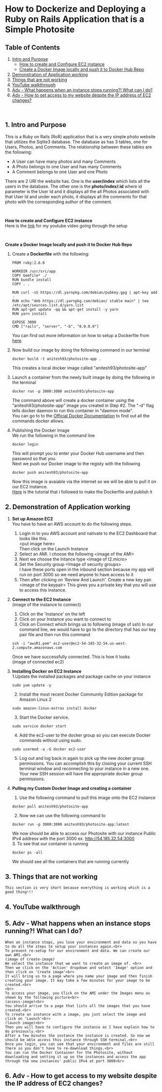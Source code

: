 # How to Dockerize and Deploying a Ruby on Rails Application that is a Simple Photosite

## Table of Contents
1. [Intro and Purpose](#1-intro-and-purpose)
	  - [How to create and Configure EC2 instance](#create-ec2)
	  - [Create a Docker Image locally and push it to Docker Hub Repo](#create-docker-container)
2. [Demonstration of Application working](#2-demonstration-of-application-working)
3. [Things that are not working](#3-things-that-are-not-working)
4. [YouTube walkthrough](#4-youtube-walkthrough)
5. [Adv - What happens when an instance stops running?! What can I do?](#5-Adv---What-happens-when-an-instance-stops-running?!-What-can-I-do?)
6. [Adv - How to get access to my website despite the IP address of EC2 changes?](#6-adv---how-to-get-access-to-my-website-despite-the-ip-address-of-ec2-changes)

<br>

## 1. Intro and Purpose

This is a Ruby on Rails (RoR) application that is a very simple photo website that utilizes the Sqlite3 database. The database as has 3 tables, one for Users, Photos, and Comments. The relationship between these tables are the following:<br>
  * A User can have many photos and many Comments
  * A Photo belongs to one User and has many Comments
  * A Comment belongs to one User and one Photo<br>

There are 2 URI the website has. One is the **user/index** which lists all the users in the database. The other one is the **photo/index/:id** where id parameter is the User Id and it displays all the all Photos associated with that User Id and under each photo, it displays all the comments for that photo with the corresponding author of the comment.<br>

<a name = "create-ec2" /> <br>

**How to create and Configure EC2 instance** <br>
Here is the [link][youtube link to create and configure EC2] for my youtube video going through the setup <br>

<a name = "create-docker-container" /> <br>

**Create a Docker Image locally and push it to Docker Hub Repo** <br>

1. Create a **Dockerfile** with the following: <br>
	```
	FROM ruby:2.6.6

	WORKDIR /usr/src/app
	COPY Gemfile* ./
	RUN bundle install
	COPY . .

	RUN curl -sS https://dl.yarnpkg.com/debian/pubkey.gpg | apt-key add -
	RUN echo "deb https://dl.yarnpkg.com/debian/ stable main" | tee /etc/apt/sources.list.d/yarn.list
	RUN apt-get update -qq && apt-get install -y yarn
	RUN yarn install

	EXPOSE 3000
	CMD ["rails", "server", "-b", "0.0.0.0"]
	```
	You can find out more information on how to setup a Dockerfile from [here](https://docs.docker.com/develop/develop-images/dockerfile_best-practices/).<br>

2. Now build our image by doing the following command in our terminal<br>
	```
	docker build -t anitesh93/photosite-app .
	```
	This creates a local docker image called "anitesh93/photosite-app"<br>

3. Launch a container from the newly built image by doing the following in the terminal<br>
	```
	docker run -p 3000:3000 anitesh93/photosite-app
	```
	The command above will create a docker container using the "anitesh93/photosite-app" image you created in Step #2. The "-d" flag tells docker daemon to run this container in "daemon mode". <br>
	You can go to to the [Official Docker Documentation](https://docs.docker.com/engine/reference/commandline/docker/) to find out all the commands docker allows.<br>
4. Publishing the Docker Image <br>
	We run the following in the command line<br>
	```
	docker login
	```
	This will prompt you to enter your Docker Hub username and then password so that you. <br>
	Next we push our Docker image to the registy with the following<br>
	```
	docker push anitesh93/photosite-app
	```
	Now this image is avaiable via the internet so we will be able to pull it on our EC2 instance.<br>
	[Here](https://reflectoring.io/aws-deploy-docker-image-via-web-console/) is the tutorial that i followed to make the Dockerfile and publish it<br>


## 2. Demonstration of Application working
1. **Set up Amazon EC2** <br>
	You have to have an AWS account to do the following steps.
	1. Login in to you AWS account and nativate to the EC2 Dashboard that looks like this.<br>
		\<put image here\> <br>
		Then click on the Launch Instance
	2. Select an AMI. I choose the following
		\<image of the AMI\> <br>
	3. Next we choose the Intance type
		\<image of t2.micro\> <br>
	4. Set the Security group
		\<Image of security groups\> <br>
		I have these ports open in the inbound section because my app will run on port 3000 so we need anyone to have access to it
	5. Then after clicking on 'Review And Launch'. Create a new key pair.
		\<image of the keypair\>
		This gives you a private key that you will use to access this instance.
2. **Connect to the EC2 Instance** <br>
	(image of the instance to connect)
	1. Click on the 'Instance' on the left
	2. Click on your Instance you want to connect to
	3. Click on Connect which brings us to following
	(image of ssh)
	In our command line, we would have to go to the directory that has our key pair file and then run this command <br>
	```
	ssh -i "awsR1.pem" ec2-user@ec2-54-185-32-54.us-west-2.compute.amazonaws.com
	```
	Once we have successfully connected. This is how it looks <br>
	(image of connected ec2)
	<br>
3. **Installing Docker on EC2 Instance** <br>
	1.Update the installed packages and package cache on your instance
	```
	sudo yum update -y
	```
	2. Install the most recent Docker Community Edition package for Amazon Linux 2
	```
	sudo amazon-linux-extras install docker
	```
	3. Start the Docker service.
	```
	sudo service docker start
	```
	4. Add the ec2-user to the docker group so you can execute Docker commands without using sudo.
	```
	sudo usermod -a -G docker ec2-user
	```
	5. Log out and log back in again to pick up the new docker group permissions. You can accomplish this by closing your current SSH terminal window and reconnecting to your instance in a new one. Your new SSH session will have the appropriate docker group permissions.

4. **Pulling my Custom Docker Image and creating a container**
	1. Use the following command to pull this image onto the EC2 instance
	```
	docker pull anitesh93/photosite-app
	```
	2. Now we can use the following command to 
	```
	docker run -p 3000:3000 anitesh93/photosite-app:latest
	```
	We now should be able to access our Photosite with our instance Public IPv4 address with the port 3000 ex. http://54.185.32.54:3000 <br>
	3. To see that our container is running
	```
	docker ps -all
	```
	We should see all the containers that are running currently
	
## 3. Things that are not working
	This section is very short because everything is working which is a good thing!!!

## 4. YouTube walkthrough

## 5. Adv - What happens when an instance stops running?! What can I do?
	When an instance stops, you lose your environment and data so you have to do all the steps to setup your instances again.<br>
	To prevent re-setup for our environment and data. We can create our own AMI.<br>
	(image of create-image)
	We select the instance that we want to create an image of. <br>
	Then we click on the 'Action' dropdown and select 'Image' option and then click on 'Create image'<br>
	It will bring us to a page where you name your image and then finish creating your image. It may take a few minutes for your image to be created.<br>
	<br>
	To access your image, you Click on the AMI under the Images menu as shown by the following picture<br>
	(access-image)<br>
	You should arrive to a page that lists all the images that you have created.<br>
	To create an instance with a image, you just select the image and click on 'Launch'<br>
	(launch image)<br>
	Then you will have to configure the instance as I have explain how to do previously.<br>
	After a few minutes the instance the instance is created. So now we should be able access this instance through SSH terminal.<br>
	Once you login, you can see that your environment and files are still there so you don't have to re-download things.<br>
	You can run the Docker Container for the Photosite, without downloading and setting it up on the instances and access the app through the new instances' public IPv4 at port 3000<br>
	

## 6. Adv - How to get access to my website despite the IP address of EC2 changes?


[youtube link to create and configure EC2]: https://www.youtube.com
